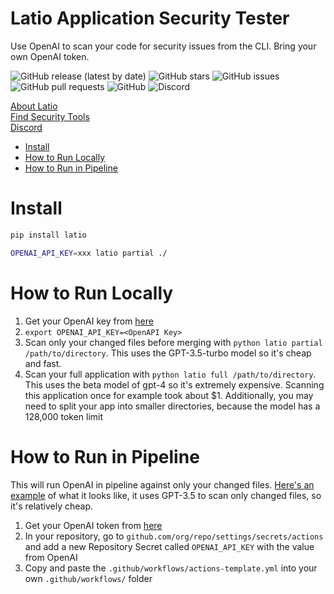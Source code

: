 # Latio Application Security Tester
Use OpenAI to scan your code for security issues from the CLI. Bring your own OpenAI token.

![GitHub release (latest by date)](https://img.shields.io/github/v/release/latiotech/LAST)
![GitHub stars](https://img.shields.io/github/stars/latiotech/LAST?style=social)
![GitHub issues](https://img.shields.io/github/issues/latiotech/LAST)
![GitHub pull requests](https://img.shields.io/github/issues-pr/latiotech/LAST)
![GitHub](https://img.shields.io/github/license/latiotech/LAST)
![Discord](https://img.shields.io/discord/1119809850239614978) 

[About Latio](https://latio.tech)  
[Find Security Tools](https://latio.tech)  
[Discord](https://discord.gg/k5aBQ55j5M)

- [Install](#Install)
- [How to Run Locally](#how-to-run-locally)
- [How to Run in Pipeline](#how-to-run-in-pipeline)

# Install

```bash
pip install latio

OPENAI_API_KEY=xxx latio partial ./ 
```

# How to Run Locally

1. Get your OpenAI key from [here](https://platform.openai.com/api-keys)
2. `export OPENAI_API_KEY=<OpenAPI Key>`
3. Scan only your changed files before merging with `python latio partial /path/to/directory`. This uses the GPT-3.5-turbo model so it's cheap and fast.
4. Scan your full application with `python latio full /path/to/directory`. This uses the beta model of gpt-4 so it's extremely expensive. Scanning this application once for example took about $1. Additionally, you may need to split your app into smaller directories, because the model has a 128,000 token limit 

# How to Run in Pipeline

This will run OpenAI in pipeline against only your changed files. [Here's an example](https://github.com/latiotech/insecure-kubernetes-deployments/actions/runs/7081197080/job/19270126283?pr=6) of what it looks like, it uses GPT-3.5 to scan only changed files, so it's relatively cheap.

1. Get your OpenAI token from [here](https://platform.openai.com/api-keys)
2. In your repository, go to `github.com/org/repo/settings/secrets/actions` and add a new Repository Secret called `OPENAI_API_KEY` with the value from OpenAI
3. Copy and paste the `.github/workflows/actions-template.yml` into your own `.github/workflows/` folder

